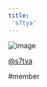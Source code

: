 ```yaml
---
title:
 's7tya'
---
```


![image](https://gyazo.com/20a1d4846140b7ad3c60a0db7aba695c/thumb/160#.png)


[@s7tya](https://twitter.com/s7tya)

#member